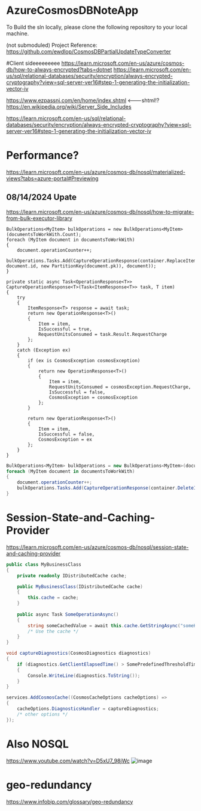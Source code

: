 # AzureCosmosDBNoteApp

To Build the sln locally, please clone the following repository to your local machine.

(not submoduled)
Project Reference: https://github.com/ewdlop/CosmosDBPartialUpdateTypeConverter

#Client sideeeeeeeee
https://learn.microsoft.com/en-us/azure/cosmos-db/how-to-always-encrypted?tabs=dotnet
https://learn.microsoft.com/en-us/sql/relational-databases/security/encryption/always-encrypted-cryptography?view=sql-server-ver16#step-1-generating-the-initialization-vector-iv

https://www.ezpassnj.com/en/home/index.shtml <---shtml!?
https://en.wikipedia.org/wiki/Server_Side_Includes

https://learn.microsoft.com/en-us/sql/relational-databases/security/encryption/always-encrypted-cryptography?view=sql-server-ver16#step-1-generating-the-initialization-vector-iv

# Performance? 
https://learn.microsoft.com/en-us/azure/cosmos-db/nosql/materialized-views?tabs=azure-portal#Previewing

## 08/14/2024 Upate
https://learn.microsoft.com/en-us/azure/cosmos-db/nosql/how-to-migrate-from-bulk-executor-library
```
BulkOperations<MyItem> bulkOperations = new BulkOperations<MyItem>(documentsToWorkWith.Count);
foreach (MyItem document in documentsToWorkWith)
{
    document.operationCounter++;
    bulkOperations.Tasks.Add(CaptureOperationResponse(container.ReplaceItemAsync(document, document.id, new PartitionKey(document.pk)), document));
}
```
```
private static async Task<OperationResponse<T>> CaptureOperationResponse<T>(Task<ItemResponse<T>> task, T item)
{
    try
    {
        ItemResponse<T> response = await task;
        return new OperationResponse<T>()
        {
            Item = item,
            IsSuccessful = true,
            RequestUnitsConsumed = task.Result.RequestCharge
        };
    }
    catch (Exception ex)
    {
        if (ex is CosmosException cosmosException)
        {
            return new OperationResponse<T>()
            {
                Item = item,
                RequestUnitsConsumed = cosmosException.RequestCharge,
                IsSuccessful = false,
                CosmosException = cosmosException
            };
        }

        return new OperationResponse<T>()
        {
            Item = item,
            IsSuccessful = false,
            CosmosException = ex
        };
    }
}
```
```cs
BulkOperations<MyItem> bulkOperations = new BulkOperations<MyItem>(documentsToWorkWith.Count);
foreach (MyItem document in documentsToWorkWith)
{
    document.operationCounter++;
    bulkOperations.Tasks.Add(CaptureOperationResponse(container.DeleteItemAsync<MyItem>(document.id, new PartitionKey(document.pk)), document));
}
```

# Session-State-and-Caching-Provider
https://learn.microsoft.com/en-us/azure/cosmos-db/nosql/session-state-and-caching-provider

```cs
public class MyBusinessClass
{
    private readonly IDistributedCache cache;

    public MyBusinessClass(IDistributedCache cache)
    {
        this.cache = cache;
    }
    
    public async Task SomeOperationAsync()
    {
        string someCachedValue = await this.cache.GetStringAsync("someKey");
        /* Use the cache */
    }
}
```

```cs
void captureDiagnostics(CosmosDiagnostics diagnostics)
{
    if (diagnostics.GetClientElapsedTime() > SomePredefinedThresholdTime)
    {
        Console.WriteLine(diagnostics.ToString());
    }
}

services.AddCosmosCache((CosmosCacheOptions cacheOptions) =>
{
    cacheOptions.DiagnosticsHandler = captureDiagnostics;
    /* other options */
});
```
# Also NOSQL 
https://www.youtube.com/watch?v=D5xU7_98jWc
![image](https://github.com/user-attachments/assets/982d6f6e-286b-4c94-88e4-d3e71330af9e)


#  geo-redundancy

https://www.infobip.com/glossary/geo-redundancy

